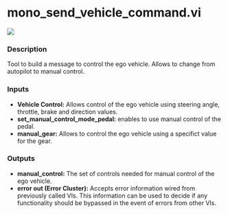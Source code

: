 # mono_send_vehicle_command.vi

<p class="img_container">
<img class="lg_img" src="../build_manual_control.png"/>
</p>

### Description
Tool to build a message to control the ego vehicle. Allows to change from autopilot to manual control. 


### Inputs

- **Vehicle Control:** Allows control of the ego vehicle using steering angle, throttle, brake and direction values.
- **set_manual_control_mode_pedal:** enables to use manual control of the pedal.
- **manual_gear:** Allows to control the ego vehicle using a specifict value for the gear.



### Outputs
- **manual_control:** The set of controls needed for manual control of the ego vehicle.
- **error out (Error Cluster):** Accepts error information wired from previously called VIs. This information can be used to decide if any functionality should be bypassed in the event of errors from other VIs. 

<p>&nbsp;</p>
